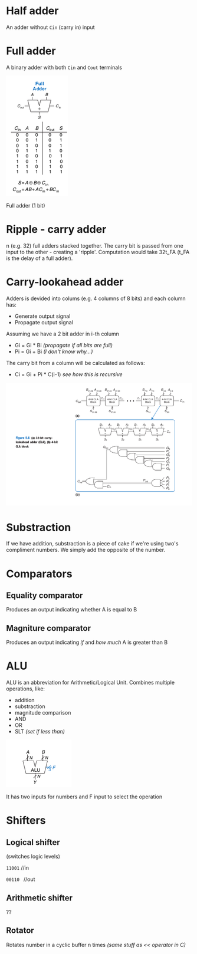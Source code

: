 # Half adder

An adder without ```Cin``` (carry in) input

# Full adder

A binary adder with both ```Cin``` and ```Cout``` terminals

![](images/full_adder.png)

Full adder (1 bit)

# Ripple - carry adder

n (e.g. 32) full adders stacked together. The carry bit is passed from one input to the other - creating a 'ripple'. Computation would take 32t_FA (t_FA is the delay of a full adder).

# Carry-lookahead adder

Adders is devided into colums (e.g. 4 columns of 8 bits) and each column has:
- Generate output signal
- Propagate output signal

Assuming we have a 2 bit adder in i-th column
- Gi = Gi * Bi _(propagate if all bits are full)_
- Pi = Gi + Bi _(I don't know why...)_

The carry bit from a column will be calculated as follows:
- Ci = Gi + Pi * C(i-1) _see how this is recursive_


![](images/cla.png)

# Substraction

If we have addition, substraction is a piece of cake if we're using two's compliment numbers.
We simply add the opposite of the number.

# Comparators

## Equality comparator
Produces an output indicating whether A is equal to B

## Magniture comparator
Produces an output indicating _if_ and _how much_ A is greater than B

# ALU

ALU is an abbreviation for Arithmetic/Logical Unit.
Combines multiple operations, like:
- addition
- substraction
- magnitude comparison
- AND
- OR
- SLT _(set if less than)_

![](images/alu.png)

It has two inputs for numbers and F input to select the operation

# Shifters

## Logical shifter 

(switches logic levels)

``` 11001 ``` //in

```00110 ``` //out

## Arithmetic shifter

??

## Rotator

Rotates number in a cyclic buffer n times _(same stuff as << operator in C)_